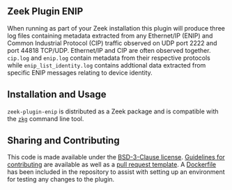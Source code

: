 ## Zeek Plugin ENIP

When running as part of your Zeek installation this plugin will produce three log files containing metadata extracted from any Ethernet/IP (ENIP) and Common Industrial Protocol (CIP) traffic observed on UDP port 2222 and port 44818 TCP/UDP. Ethernet/IP and CIP are often observed together. `cip.log` and `enip.log` contain metadata from their respective protocols while `enip_list_identity.log` contains addtional data extracted from specific ENIP messages relating to device identity.

## Installation and Usage

`zeek-plugin-enip` is distributed as a Zeek package and is compatible with the [`zkg`](https://docs.zeek.org/projects/package-manager/en/stable/zkg.html) command line tool.

## Sharing and Contributing

This code is made available under the [BSD-3-Clause license](LICENSE). [Guidelines for contributing](CONTRIBUTING.md) are available as well as a [pull request template](.github/PULL_REQUEST_TEMPLATE.md). A [Dockerfile](Dockerfile) has been included in the repository to assist with setting up an environment for testing any changes to the plugin.
